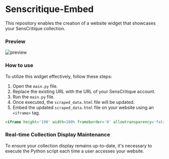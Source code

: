 # Senscritique-Embed
This repository enables the creation of a website widget that showcases your SensCritique collection.

### Preview
![preview](https://github.com/SkowKyubu/Senscritique-Embed/assets/120100522/d5a8f6fd-2856-45d2-9498-cb905b612848)

### How to use
To utilize this widget effectively, follow these steps:

1. Open the `main.py` file.
2. Replace the existing URL with the URL of your SensCritique account.
3. Run the `main.py` file.
4. Once executed, the `scraped_data.html` file will be updated.
5. Embed the updated `scraped_data.html` file on your website using an `<iframe>` tag.

```HTML
<iframe height='190' width=100% frameborder='0' allowtransparency='false' scrolling='no' src='SC_widget/scraped_data.html'></iframe>
```

### Real-time Collection Display Maintenance 
To ensure your collection display remains up-to-date, it's necessary to execute the Python script each time a user accesses your website.
